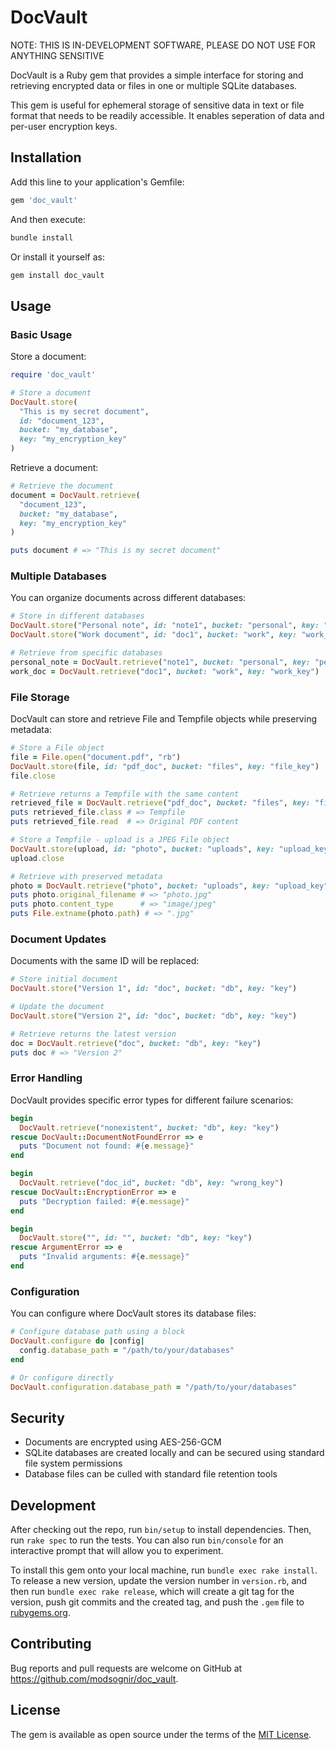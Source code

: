 # DocVault

NOTE: THIS IS IN-DEVELOPMENT SOFTWARE, PLEASE DO NOT USE FOR ANYTHING SENSITIVE

DocVault is a Ruby gem that provides a simple interface for storing and retrieving encrypted data or files in one or multiple SQLite databases.

This gem is useful for ephemeral storage of sensitive data in text or file format that needs to be readily accessible. It enables seperation of data and per-user encryption keys. 

## Installation

Add this line to your application's Gemfile:

```ruby
gem 'doc_vault'
```

And then execute:

```bash
bundle install
```

Or install it yourself as:

```bash
gem install doc_vault
```

## Usage

### Basic Usage

Store a document:

```ruby
require 'doc_vault'

# Store a document
DocVault.store(
  "This is my secret document",
  id: "document_123",
  bucket: "my_database",
  key: "my_encryption_key"
)
```

Retrieve a document:

```ruby
# Retrieve the document
document = DocVault.retrieve(
  "document_123",
  bucket: "my_database", 
  key: "my_encryption_key"
)

puts document # => "This is my secret document"
```

### Multiple Databases

You can organize documents across different databases:

```ruby
# Store in different databases
DocVault.store("Personal note", id: "note1", bucket: "personal", key: "personal_key")
DocVault.store("Work document", id: "doc1", bucket: "work", key: "work_key")

# Retrieve from specific databases
personal_note = DocVault.retrieve("note1", bucket: "personal", key: "personal_key")
work_doc = DocVault.retrieve("doc1", bucket: "work", key: "work_key")
```

### File Storage

DocVault can store and retrieve File and Tempfile objects while preserving metadata:

```ruby
# Store a File object
file = File.open("document.pdf", "rb")
DocVault.store(file, id: "pdf_doc", bucket: "files", key: "file_key")
file.close

# Retrieve returns a Tempfile with the same content
retrieved_file = DocVault.retrieve("pdf_doc", bucket: "files", key: "file_key")
puts retrieved_file.class # => Tempfile
puts retrieved_file.read  # => Original PDF content

# Store a Tempfile - upload is a JPEG File object
DocVault.store(upload, id: "photo", bucket: "uploads", key: "upload_key")
upload.close

# Retrieve with preserved metadata
photo = DocVault.retrieve("photo", bucket: "uploads", key: "upload_key")
puts photo.original_filename # => "photo.jpg"
puts photo.content_type      # => "image/jpeg"
puts File.extname(photo.path) # => ".jpg"
```

### Document Updates

Documents with the same ID will be replaced:

```ruby
# Store initial document
DocVault.store("Version 1", id: "doc", bucket: "db", key: "key")

# Update the document
DocVault.store("Version 2", id: "doc", bucket: "db", key: "key")

# Retrieve returns the latest version
doc = DocVault.retrieve("doc", bucket: "db", key: "key")
puts doc # => "Version 2"
```

### Error Handling

DocVault provides specific error types for different failure scenarios:

```ruby
begin
  DocVault.retrieve("nonexistent", bucket: "db", key: "key")
rescue DocVault::DocumentNotFoundError => e
  puts "Document not found: #{e.message}"
end

begin
  DocVault.retrieve("doc_id", bucket: "db", key: "wrong_key")
rescue DocVault::EncryptionError => e
  puts "Decryption failed: #{e.message}"
end

begin
  DocVault.store("", id: "", bucket: "db", key: "key")
rescue ArgumentError => e
  puts "Invalid arguments: #{e.message}"
end
```

### Configuration

You can configure where DocVault stores its database files:

```ruby
# Configure database path using a block
DocVault.configure do |config|
  config.database_path = "/path/to/your/databases"
end

# Or configure directly
DocVault.configuration.database_path = "/path/to/your/databases"
```

## Security

- Documents are encrypted using AES-256-GCM
- SQLite databases are created locally and can be secured using standard file system permissions
- Database files can be culled with standard file retention tools

## Development

After checking out the repo, run `bin/setup` to install dependencies. Then, run `rake spec` to run the tests. You can also run `bin/console` for an interactive prompt that will allow you to experiment.

To install this gem onto your local machine, run `bundle exec rake install`. To release a new version, update the version number in `version.rb`, and then run `bundle exec rake release`, which will create a git tag for the version, push git commits and the created tag, and push the `.gem` file to [rubygems.org](https://rubygems.org).

## Contributing

Bug reports and pull requests are welcome on GitHub at https://github.com/modsognir/doc_vault.

## License

The gem is available as open source under the terms of the [MIT License](https://opensource.org/licenses/MIT).
